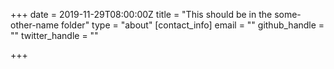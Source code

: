 +++
date = 2019-11-29T08:00:00Z
title = "This should be in the some-other-name folder"
type = "about"
[contact_info]
email = ""
github_handle = ""
twitter_handle = ""

+++
